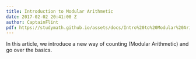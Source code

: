 ```yaml
---
title: Introduction to Modular Arithmetic
date: 2017-02-02 20:41:00 Z
author: CaptainFlint
pdf: https://studymath.github.io/assets/docs/Intro%20to%20Modular%20Arithmetic.pdf
---
```


In this article, we introduce a new way of counting (Modular Arithmetic) and go over the basics.